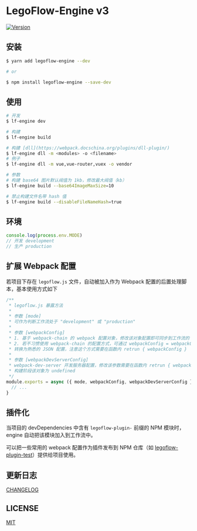 # LegoFlow-Engine v3

<p>
  <a href="https://www.npmjs.com/package/legoflow">
    <img alt="Version" src="http://img.shields.io/npm/v/legoflow-engine" />
  </a>
</p>

## 安装

```sh
$ yarn add legoflow-engine --dev

# or

$ npm install legoflow-engine --save-dev
```

## 使用

```sh
# 开发
$ lf-engine dev

# 构建
$ lf-engine build

# 构建 [dll](https://webpack.docschina.org/plugins/dll-plugin/)
$ lf-engine dll -m <modules> -o <filename>
# 例子
$ lf-engine dll -m vue,vue-router,vuex -o vendor

# 参数
# 构建 base64 图片默认阀值为 1kb，修改最大阀值（kb）
$ lf-engine build --base64ImageMaxSize=10

# 禁止构建文件名带 hash 值
$ lf-engine build --disableFileNameHash=true
```

## 环境

```js
console.log(process.env.MODE)
// 开发 development
// 生产 production
```

## 扩展 Webpack 配置

若项目下存在 `legoflow.js` 文件，自动被加入作为 Webpack 配置的后置处理脚本，基本使用方式如下

```js
/**
 * legoflow.js 暴露方法
 *
 * 参数 [mode]
 * 可作为判断工作流处于 "development" 或 "production"
 *
 * 参数 [webpackConfig]
 * 1. 基于 webpack-chain 的 webpack 配置对象，修改该对象配置即可同步到工作流的 webpack 配置
 * 2. 若不习惯使用 webpack-chain 的配置方式，可通过 webpackConfig = webpackConfig.toConfig() 方式
 * 转换为熟悉的 JSON 配置，注意这个方式需要在函数内 retrun { webpackConfig }
 *
 * 参数 [webpackDevServerConfig]
 * webpack-dev-server 开发服务器配置，修改该参数需要在函数内 retrun { webpackDevServerConfig }
 * 构建阶段该对象为 undefined
 */
module.exports = async ({ mode, webpackConfig, webpackDevServerConfig }) => {
  // ...
}
```

## 插件化

当项目的 devDependencies 中含有 `legoflow-plugin-` 前缀的 NPM 模块时，engine 自动把该模块加入到工作流中。

可以把一些常用的 webpack 配置作为插件发布到 NPM 仓库（如 [legoflow-plugin-test](../plugin-test)）提供给项目使用。

## 更新日志

[CHANGELOG](./CHANGELOG.md)


## LICENSE

[MIT](./LICENSE)
